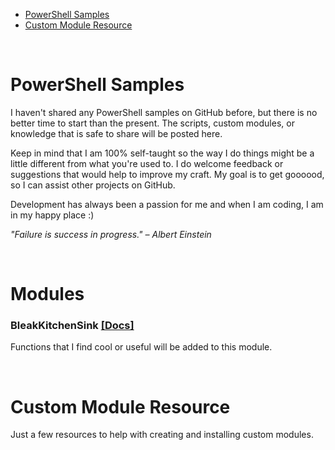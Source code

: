 - [PowerShell Samples](#powershell-samples)
- [Custom Module Resource](#custom-module-resource)

<br>

# PowerShell Samples

I haven't shared any PowerShell samples on GitHub before, but there is no better time to start than the present. 
The scripts, custom modules, or knowledge that is safe to share will be posted here.

Keep in mind that I am 100% self-taught so the way I do things might be a little different from what you're used to. 
I do welcome feedback or suggestions that would help to improve my craft. My goal is to get goooood, so I can assist other projects on GitHub.

Development has always been a passion for me and when I am coding, I am in my happy place :)


*"Failure is success in progress." – Albert Einstein*

<br>

# Modules 

### BleakKitchenSink [[Docs]](Modules/BleakKitchenSink/README.md)

Functions that I find cool or useful will be added to this module.


<br>

# Custom Module Resource

Just a few resources to help with creating and installing custom modules.
